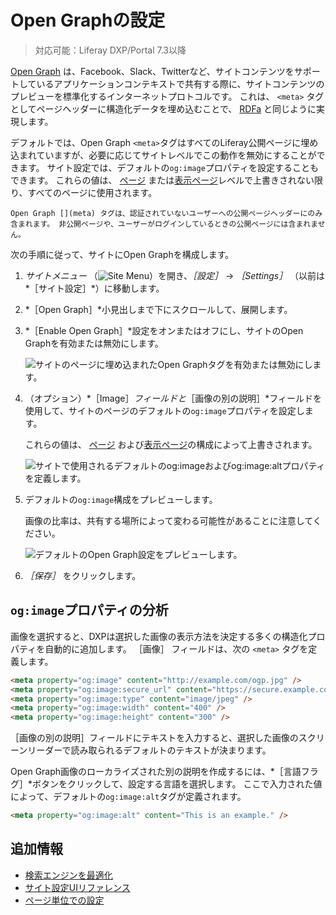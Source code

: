 # Open Graphの設定

> 対応可能：Liferay DXP/Portal 7.3以降

[Open Graph](https://ogp.me/) は、Facebook、Slack、Twitterなど、サイトコンテンツをサポートしているアプリケーションコンテキストで共有する際に、サイトコンテンツのプレビューを標準化するインターネットプロトコルです。 これは、 `<meta>` タグとしてページヘッダーに構造化データを埋め込むことで、 [RDFa](https://en.wikipedia.org/wiki/RDFa) と同じように実現します。

デフォルトでは、Open Graph `<meta>`タグはすべてのLiferay公開ページに埋め込まれていますが、必要に応じてサイトレベルでこの動作を無効にすることができます。 サイト設定では、デフォルトの`og:image`プロパティを設定することもできます。 これらの値は、 [ページ](../creating-pages/page-settings/configuring-individual-pages.md#open-graph) または[表示ページ](../displaying-content/using-display-page-templates/configuring-seo-and-open-graph.md)レベルで上書きされない限り、すべてのページに使用されます。

```{note}
Open Graph [](meta) タグは、認証されていないユーザーへの公開ページヘッダーにのみ含まれます。 非公開ページや、ユーザーがログインしているときの公開ページには含まれません。
```

次の手順に従って、サイトにOpen Graphを構成します。

1. *サイトメニュー* （![Site Menu](../../images/icon-product-menu.png)）を開き、*［設定］* &rarr; *［Settings］* （以前は*［サイト設定］*）に移動します。

1. *［Open Graph］*小見出しまで下にスクロールして、展開します。

1. *［Enable Open Graph］*設定をオンまたはオフにし、サイトのOpen Graphを有効または無効にします。

   ![サイトのページに埋め込まれたOpen Graphタグを有効または無効にします。](./configuring-open-graph/images/01.png)

1. （オプション）*［Image］*フィールドと*［画像の別の説明］*フィールドを使用して、サイトのページのデフォルトの`og:image`プロパティを設定します。

   これらの値は、 [ページ](../creating-pages/page-settings/configuring-individual-pages.md#open-graph) および[表示ページ](../displaying-content/using-display-page-templates/configuring-seo-and-open-graph.md)の構成によって上書きされます。

   ![サイトで使用されるデフォルトのog:imageおよびog:image:altプロパティを定義します。](./configuring-open-graph/images/02.png)

1. デフォルトの`og:image`構成をプレビューします。

   画像の比率は、共有する場所によって変わる可能性があることに注意してください。

   ![デフォルトのOpen Graph設定をプレビューします。](./configuring-open-graph/images/03.png)

1. *［保存］* をクリックします。

## `og:image`プロパティの分析

画像を選択すると、DXPは選択した画像の表示方法を決定する多くの構造化プロパティを自動的に追加します。 ［画像］ フィールドは、次の `<meta>` タグを定義します。

```html
<meta property="og:image" content="http://example.com/ogp.jpg" />
<meta property="og:image:secure_url" content="https://secure.example.com/ogp.jpg" />
<meta property="og:image:type" content="image/jpeg" />
<meta property="og:image:width" content="400" />
<meta property="og:image:height" content="300" />
```

［画像の別の説明］フィールドにテキストを入力すると、選択した画像のスクリーンリーダーで読み取られるデフォルトのテキストが決まります。

Open Graph画像のローカライズされた別の説明を作成するには、*［言語フラグ］*ボタンをクリックして、設定する言語を選択します。 ここで入力された値によって、デフォルトの`og:image:alt`タグが定義されます。

```html
<meta property="og:image:alt" content="This is an example." />
```

## 追加情報

* [検索エンジンを最適化](../../optimizing_sites.html)
* [サイト設定UIリファレンス](./site-settings-ui-reference.md)
* [ページ単位での設定](./../creating-pages/page-settings/configuring-individual-pages.md)
